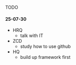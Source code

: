 TODO

#### 25-07-30
- HRQ
  - talk with IT 
- ZCD
  - study how to use github
- HQ
  - build up framework first
